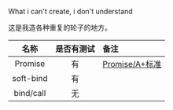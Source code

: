 What i can't create, i don't understand

这是我造各种重复的轮子的地方。

|   名称    | 是否有测试 | 备注                                        |
| :-------: | :--------: | :------------------------------------------ |
|  Promise  |     有     | [Promise/A+标准](https://promisesaplus.com) |
| soft-bind |     有     |                                             |
| bind/call |     无     |                                             |